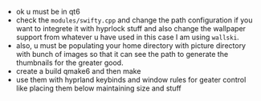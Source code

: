 - ok u must be in qt6
- check the  ``modules/swifty.cpp`` and change the path configuration if you want to integrete it with hyprlock stuff and also change the wallpaper support from whatever u have used in this case I am using ``wallski``.
- also, u must be populating your home directory with picture directory with bunch of images so that it can see the path to generate the thumbnails for the greater good.
- create a build qmake6 and then make
- use them with hyprland keybinds and window rules for geater control like placing them below maintaining size and stuff 
